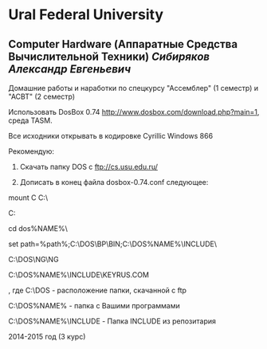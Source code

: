 Ural Federal University
=======================
Computer Hardware (Аппаратные Средства Вычислительной Техники) *Сибиряков Александр Евгеньевич*
--------------------------------------------------------------------------

Домашние работы и наработки по спецкурсу "Ассемблер" (1 семестр) и "АСВТ" (2 семестр)

Использовать DosBox 0.74 http://www.dosbox.com/download.php?main=1, среда TASM.

Все исходники открывать в кодировке Cyrillic Windows 866

Рекомендую:

1) Скачать папку DOS с ftp://cs.usu.edu.ru/

2) Дописать в конец файла dosbox-0.74.conf следующее:

mount C C:\

C:

cd dos\%NAME%\

set path=%path%;C:\DOS\BP\BIN\;C:\DOS\%NAME%\INCLUDE\

C:\DOS\NG\NG

C:\DOS\%NAME%\INCLUDE\KEYRUS.COM

, где C:\DOS - расположение папки, скачанной с ftp

C:\DOS\%NAME% - папка с Вашими программами

C:\DOS\%NAME%\INCLUDE - Папка INCLUDE из репозитария

2014-2015 год (3 курс)
